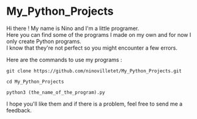 # My_Python_Projects

Hi there ! My name is Nino and I'm a little programer.  
Here you can find some of the programs I made on my own and for now I only create Python programs.  
I know that they're not perfect so you might encounter a few errors.  

Here are the commands to use my programs :   

`git clone https://github.com/ninovilletet/My_Python_Projects.git`    

`cd My_Python_Projects`    

`python3 (the_name_of_the_program).py`    

I hope you'll like them and if there is a problem, feel free to send me a feedback.
